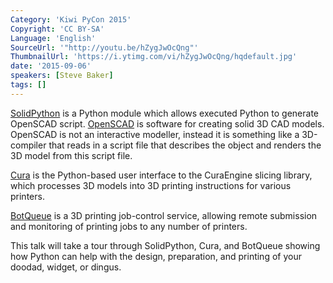 ```yaml
---
Category: 'Kiwi PyCon 2015'
Copyright: 'CC BY-SA'
Language: 'English'
SourceUrl: '"http://youtu.be/hZygJwOcQng"'
ThumbnailUrl: 'https://i.ytimg.com/vi/hZygJwOcQng/hqdefault.jpg'
date: '2015-09-06'
speakers: [Steve Baker]
tags: []
---
```

[SolidPython](https://github.com/SolidCode/SolidPython) is a Python module which allows executed Python to generate OpenSCAD script. [OpenSCAD](http://www.openscad.org/) is software for creating solid 3D CAD models. OpenSCAD is not an interactive modeller, instead it is something like a 3D-compiler that reads in a script file that describes the object and renders the 3D model from this script file.

[Cura](https://github.com/daid/Cura) is the Python-based user interface to the CuraEngine slicing library, which processes 3D models into 3D printing instructions for various printers.

[BotQueue](https://www.botqueue.com/) is a 3D printing job-control service, allowing remote submission and monitoring of printing jobs to any number of printers.

This talk will take a tour through SolidPython, Cura, and BotQueue showing how Python can help with the design, preparation, and printing of your doodad, widget, or dingus.